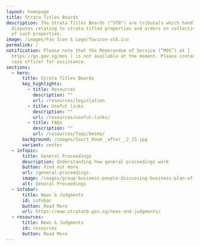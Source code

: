 ```yaml
---
layout: homepage
title: Strata Titles Boards
description: The Strata Titles Boards ("STB") are tribunals which handle
  disputes relating to strata-titled properties and orders on collective sales
  of such properties.
image: /images/Fav Icon & Logo/favicon-stb.ico
permalink: /
notification: Please note that the Memorandum of Service (“MOS”) at [
  https://go.gov.sg/mos ] is not available at the moment. Please contact your
  case officer for assistance.
sections:
  - hero:
      title: Strata Titles Boards
      key_highlights:
        - title: Resources
          description: ""
          url: /resources/legislation
        - title: Useful links
          description: ""
          url: /resources/useful-links/
        - title: FAQs
          description: ""
          url: /resources/faqs/bmsma/
      background: /images/Court_Room__after__2_15.jpg
      variant: center
  - infopic:
      title: General Proceedings
      description: Understanding how general proceedings work
      button: Find out more
      url: /general-proceedings
      image: /images/group-business-people-discussing-business-plan-office.jpg
      alt: General Proceedings
  - infobar:
      title: News & Judgments
      id: infobar
      button: Read More
      url: https://www.stratatb.gov.sg/news-and-judgments/
  - resources:
      title: News & Judgments
      id: resources
      button: Read More
---
```

